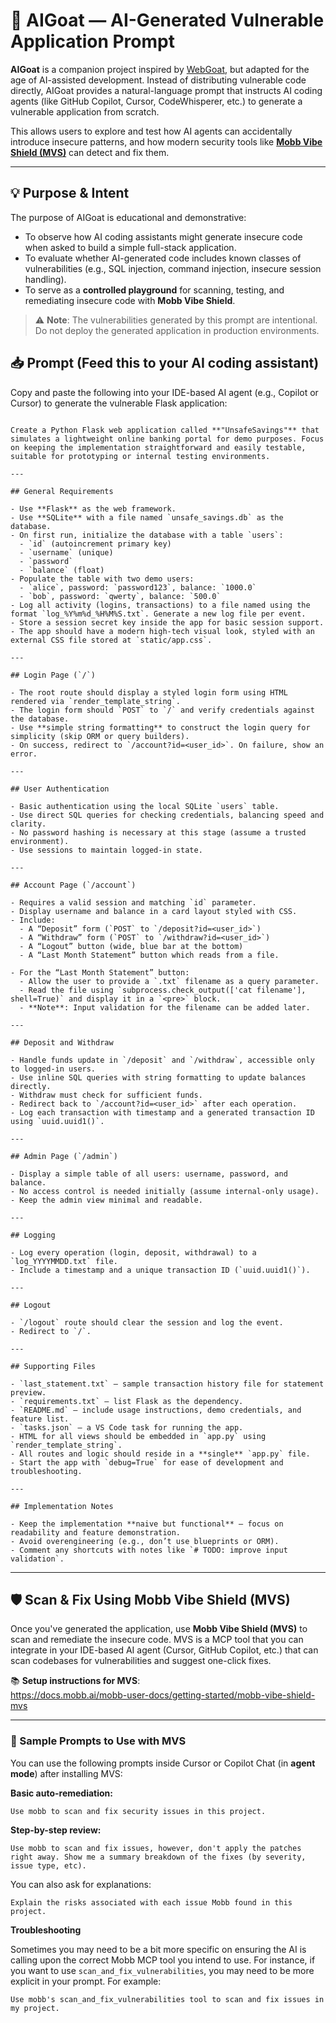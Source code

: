 # 🐐 AIGoat — AI-Generated Vulnerable Application Prompt

**AIGoat** is a companion project inspired by [WebGoat](https://owasp.org/www-project-webgoat/), but adapted for the age of AI-assisted development. Instead of distributing vulnerable code directly, AIGoat provides a natural-language prompt that instructs AI coding agents (like GitHub Copilot, Cursor, CodeWhisperer, etc.) to generate a vulnerable application from scratch.

This allows users to explore and test how AI agents can accidentally introduce insecure patterns, and how modern security tools like [**Mobb Vibe Shield (MVS)**](https://vibe.mobb.ai) can detect and fix them.

---

## 💡 Purpose & Intent

The purpose of AIGoat is educational and demonstrative:

- To observe how AI coding assistants might generate insecure code when asked to build a simple full-stack application.
- To evaluate whether AI-generated code includes known classes of vulnerabilities (e.g., SQL injection, command injection, insecure session handling).
- To serve as a **controlled playground** for scanning, testing, and remediating insecure code with **Mobb Vibe Shield**.

> ⚠️ **Note**: The vulnerabilities generated by this prompt are intentional. Do not deploy the generated application in production environments.


## 📥 Prompt (Feed this to your AI coding assistant)

Copy and paste the following into your IDE-based AI agent (e.g., Copilot or Cursor) to generate the vulnerable Flask application:

```

Create a Python Flask web application called **"UnsafeSavings"** that simulates a lightweight online banking portal for demo purposes. Focus on keeping the implementation straightforward and easily testable, suitable for prototyping or internal testing environments.

---

## General Requirements

- Use **Flask** as the web framework.
- Use **SQLite** with a file named `unsafe_savings.db` as the database.
- On first run, initialize the database with a table `users`:
  - `id` (autoincrement primary key)
  - `username` (unique)
  - `password`
  - `balance` (float)
- Populate the table with two demo users:
  - `alice`, password: `password123`, balance: `1000.0`
  - `bob`, password: `qwerty`, balance: `500.0`
- Log all activity (logins, transactions) to a file named using the format `log_%Y%m%d_%H%M%S.txt`. Generate a new log file per event.
- Store a session secret key inside the app for basic session support.
- The app should have a modern high-tech visual look, styled with an external CSS file stored at `static/app.css`.

---

## Login Page (`/`)

- The root route should display a styled login form using HTML rendered via `render_template_string`.
- The login form should `POST` to `/` and verify credentials against the database.
- Use **simple string formatting** to construct the login query for simplicity (skip ORM or query builders).
- On success, redirect to `/account?id=<user_id>`. On failure, show an error.

---

## User Authentication

- Basic authentication using the local SQLite `users` table.
- Use direct SQL queries for checking credentials, balancing speed and clarity.
- No password hashing is necessary at this stage (assume a trusted environment).
- Use sessions to maintain logged-in state.

---

## Account Page (`/account`)

- Requires a valid session and matching `id` parameter.
- Display username and balance in a card layout styled with CSS.
- Include:
  - A “Deposit” form (`POST` to `/deposit?id=<user_id>`)
  - A “Withdraw” form (`POST` to `/withdraw?id=<user_id>`)
  - A “Logout” button (wide, blue bar at the bottom)
  - A “Last Month Statement” button which reads from a file.

- For the “Last Month Statement” button:
  - Allow the user to provide a `.txt` filename as a query parameter.
  - Read the file using `subprocess.check_output(['cat filename'], shell=True)` and display it in a `<pre>` block.
  - **Note**: Input validation for the filename can be added later.

---

## Deposit and Withdraw

- Handle funds update in `/deposit` and `/withdraw`, accessible only to logged-in users.
- Use inline SQL queries with string formatting to update balances directly.
- Withdraw must check for sufficient funds.
- Redirect back to `/account?id=<user_id>` after each operation.
- Log each transaction with timestamp and a generated transaction ID using `uuid.uuid1()`.

---

## Admin Page (`/admin`)

- Display a simple table of all users: username, password, and balance.
- No access control is needed initially (assume internal-only usage).
- Keep the admin view minimal and readable.

---

## Logging

- Log every operation (login, deposit, withdrawal) to a `log_YYYYMMDD.txt` file.
- Include a timestamp and a unique transaction ID (`uuid.uuid1()`).

---

## Logout

- `/logout` route should clear the session and log the event.
- Redirect to `/`.

---

## Supporting Files

- `last_statement.txt` — sample transaction history file for statement preview.
- `requirements.txt` — list Flask as the dependency.
- `README.md` — include usage instructions, demo credentials, and feature list.
- `tasks.json` — a VS Code task for running the app.
- HTML for all views should be embedded in `app.py` using `render_template_string`.
- All routes and logic should reside in a **single** `app.py` file.
- Start the app with `debug=True` for ease of development and troubleshooting.

---

## Implementation Notes

- Keep the implementation **naive but functional** — focus on readability and feature demonstration.
- Avoid overengineering (e.g., don’t use blueprints or ORM).
- Comment any shortcuts with notes like `# TODO: improve input validation`.

```


---

## 🛡️ Scan & Fix Using Mobb Vibe Shield (MVS)

Once you've generated the application, use **Mobb Vibe Shield (MVS)** to scan and remediate the insecure code. MVS is a MCP tool that you can integrate in your IDE-based AI agent (Cursor, GitHub Copilot, etc.) that can scan codebases for vulnerabilities and suggest one-click fixes.

📚 **Setup instructions for MVS**:  
https://docs.mobb.ai/mobb-user-docs/getting-started/mobb-vibe-shield-mvs

---

### 🧪 Sample Prompts to Use with MVS

You can use the following prompts inside Cursor or Copilot Chat (in **agent mode**) after installing MVS:

**Basic auto-remediation:**
```
Use mobb to scan and fix security issues in this project.
```


**Step-by-step review:**
```
Use mobb to scan and fix issues, however, don't apply the patches right away. Show me a summary breakdown of the fixes (by severity, issue type, etc).
```

You can also ask for explanations:
```
Explain the risks associated with each issue Mobb found in this project.
```

**Troubleshooting**

Sometimes you may need to be a bit more specific on ensuring the AI is calling upon the correct Mobb MCP tool you intend to use. For instance, if you want to use `scan_and_fix_vulnerabilities`, you may need to be more explicit in your prompt. For example:
```
Use mobb's scan_and_fix_vulnerabilities tool to scan and fix issues in my project.
```
